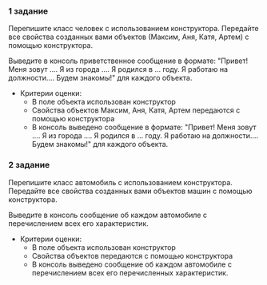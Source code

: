 ### **1 задание**

Перепишите класс человек с использованием конструктора.
Передайте все свойства созданных вами объектов (Максим, Аня, Катя, Артем) с помощью конструктора.

Выведите в консоль приветственное сообщение в формате: "Привет! Меня зовут …. Я из города …. Я родился в … году.
Я работаю на должности…. Будем знакомы!" для каждого объекта.

- Критерии оценки:
    - В поле объекта использован конструктор
    - Свойства объектов Максим, Аня, Катя, Артем передаются с помощью конструктора
    - В консоль выведено сообщение в формате: "Привет! Меня зовут …. Я из города …. Я родился в … году.
Я работаю на должности…. Будем знакомы!" для каждого объекта.

### 2 **задание**

Перепишите класс автомобиль с использованием конструктора.
Передайте все свойства созданных вами объектов машин с помощью конструктора.

Выведите в консоль сообщение об каждом автомобиле с перечислением всех его характеристик.

- Критерии оценки:
    - В поле объекта использован конструктор
    - Свойства объектов передаются с помощью конструктора
    - В консоль выведено сообщение об каждом автомобиле с перечислением всех его перечисленных характеристик.